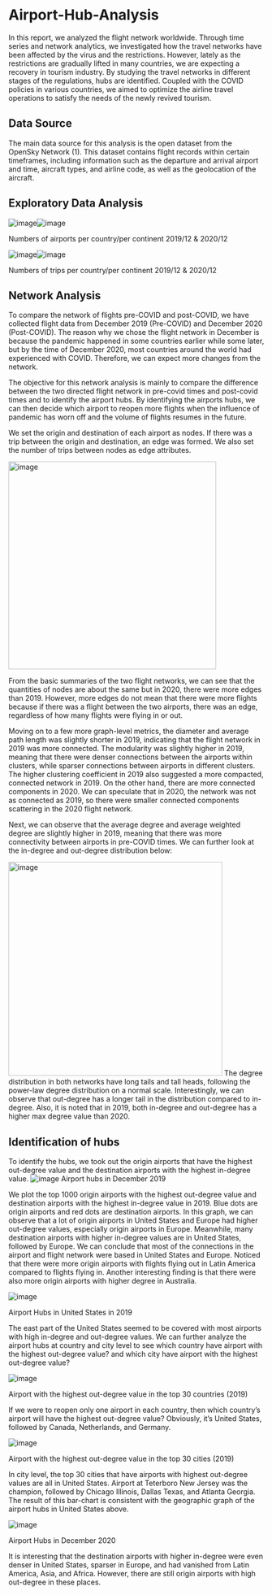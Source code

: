 # Airport-Hub-Analysis
In this report, we analyzed the flight network worldwide. Through time series and network analytics, we investigated how the travel networks have been affected by the virus and the restrictions. However, lately as the restrictions are gradually lifted in many countries, we are expecting a recovery in tourism industry. By studying the travel networks in different stages of the regulations, hubs are identified. Coupled with the COVID policies in various countries, we aimed to optimize the airline travel operations to satisfy the needs of the newly revived tourism.


## Data Source
The main data source for this analysis is the open dataset from the OpenSky Network (1). This dataset contains flight records within certain timeframes, including information such as the departure and arrival airport and time, aircraft types, and airline code, as well as the geolocation of the aircraft.

## Exploratory Data Analysis 
![image](https://user-images.githubusercontent.com/88580416/161209197-097e16a7-2bfa-4ebd-8b4f-8ded467bf2f3.png)![image](https://user-images.githubusercontent.com/88580416/161209292-f8d5cd85-bf3a-485b-a94b-1871a459e82e.png)

Numbers of airports per country/per continent 2019/12 & 2020/12

![image](https://user-images.githubusercontent.com/88580416/161209361-9bf97dfd-a4a7-402e-a52b-5a9ad5469ccd.png)![image](https://user-images.githubusercontent.com/88580416/161209374-db47182c-4ef8-43e2-b979-727efcb53720.png)

Numbers of trips per country/per continent 2019/12 & 2020/12

## Network Analysis

To compare the network of flights pre-COVID and post-COVID, we have collected flight data from December 2019 (Pre-COVID) and December 2020 (Post-COVID). The reason why we chose the flight network in December is because the pandemic happened in some countries earlier while some later, but by the time of December 2020, most countries around the world had experienced with COVID. Therefore, we can expect more changes from the network. 

The objective for this network analysis is mainly to compare the difference between the two directed flight network in pre-covid times and post-covid times and to identify the airport hubs. By identifying the airports hubs, we can then decide which airport to reopen more flights when the influence of pandemic has worn off and the volume of flights resumes in the future.  

We set the origin and destination of each airport as nodes. If there was a trip between the origin and destination, an edge was formed. We also set the number of trips between nodes as edge attributes.

<img width="409" alt="image" src="https://user-images.githubusercontent.com/88580416/161209632-ae1fe2da-f97e-460d-b048-10f1469923ed.png">

From the basic summaries of the two flight networks, we can see that the quantities of nodes are about the same but in 2020, there were more edges than 2019. However, more edges do not mean that there were more flights because if there was a flight between the two airports, there was an edge, regardless of how many flights were flying in or out.


Moving on to a few more graph-level metrics, the diameter and average path length was slightly shorter in 2019, indicating that the flight network in 2019 was more connected. The modularity was slightly higher in 2019, meaning that there were denser connections between the airports within clusters, while sparser connections between airports in different clusters. The higher clustering coefficient in 2019 also suggested a more compacted, connected network in 2019.  On the other hand, there are more connected components in 2020. We can speculate that in 2020, the network was not as connected as 2019, so there were smaller connected components scattering in the 2020 flight network.   


Next, we can observe that the average degree and average weighted degree are slightly higher in 2019, meaning that there was more connectivity between airports in pre-COVID times. We can further look at the in-degree and out-degree distribution below:  

<img width="421" alt="image" src="https://user-images.githubusercontent.com/88580416/161209717-15820639-3010-44a4-aa1f-e7ecbb85c1c2.png">
The degree distribution in both networks have long tails and tall heads, following the power-law degree distribution on a normal scale. Interestingly, we can observe that out-degree has a longer tail in the distribution compared to in-degree. Also, it is noted that in 2019, both in-degree and out-degree has a higher max degree value than 2020.


## Identification of hubs
To identify the hubs, we took out the origin airports that have the highest out-degree value and the destination airports with the highest in-degree value.
![image](https://user-images.githubusercontent.com/88580416/161210385-d3c51c2d-6eb7-4a75-986e-da97afc11212.png) 
Airport hubs in December 2019

We plot the top 1000 origin airports with the highest out-degree value and destination airports with the highest in-degree value in 2019. Blue dots are origin airports and red dots are destination airports. In this graph, we can observe that a lot of origin airports in United States and Europe had higher out-degree values, especially origin airports in Europe. Meanwhile, many destination airports with higher in-degree values are in United States, followed by Europe. We can conclude that most of the connections in the airport and flight network were based in United States and Europe. Noticed that there were more origin airports with flights flying out in Latin America compared to flights flying in. Another interesting finding is that there were also more origin airports with higher degree in Australia. 

![image](https://user-images.githubusercontent.com/88580416/161210482-ee63bb91-e962-489f-a201-b8f25a09eec4.png) 

Airport Hubs in United States in 2019

The east part of the United States seemed to be covered with most airports with high in-degree and out-degree values. We can further analyze the airport hubs at country and city level to see which country have airport with the highest out-degree value? and which city have airport with the highest out-degree value?

![image](https://user-images.githubusercontent.com/88580416/161210536-382b25e0-6900-4726-811c-e3d3421197e9.png) 

Airport with the highest out-degree value in the top 30 countries (2019)

If we were to reopen only one airport in each country, then which country’s airport will have the highest out-degree value? Obviously, it’s United States, followed by Canada, Netherlands, and Germany.

![image](https://user-images.githubusercontent.com/88580416/161210611-b6732b01-25ef-4c8f-ad36-55de5b84a310.png) 

Airport with the highest out-degree value in the top 30 cities (2019)

In city level, the top 30 cities that have airports with highest out-degree values are all in United States. Airport at Teterboro New Jersey was the champion, followed by Chicago Illinois, Dallas Texas, and Atlanta Georgia. The result of this bar-chart is consistent with the geographic graph of the airport hubs in United States above.

![image](https://user-images.githubusercontent.com/88580416/161210693-6cae655e-e612-4296-8e12-ba9f88f434a1.png) 

Airport Hubs in December 2020

It is interesting that the destination airports with higher in-degree were even denser in United States, sparser in Europe, and had vanished from Latin America, Asia, and Africa. However, there are still origin airports with high out-degree in these places.




